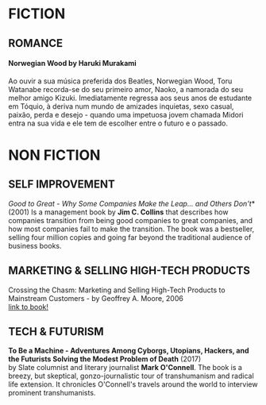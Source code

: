 # FICTION
## ROMANCE
#### Norwegian Wood by Haruki Murakami
Ao ouvir a sua música preferida dos Beatles, Norwegian Wood, Toru Watanabe recorda-se do seu primeiro amor, Naoko, a namorada do seu melhor amigo Kizuki.
Imediatamente regressa aos seus anos de estudante em Tóquio, à deriva num mundo de amizades inquietas, sexo casual, paixão, perda e desejo - quando uma impetuosa jovem chamada Midori entra na sua vida e ele tem de escolher entre o futuro e o passado.

# NON FICTION

## SELF IMPROVEMENT
**Good to Great* - Why Some Companies Make the Leap... and Others Don't** (2001)
Is a management book by **Jim C. Collins** that describes how companies transition from being good companies to great companies, and how most companies fail to make the transition. The book was a bestseller, selling four million copies and going far beyond the traditional audience of business books.  

## MARKETING & SELLING HIGH-TECH PRODUCTS
Crossing the Chasm: Marketing and Selling High-Tech Products to Mainstream Customers - by Geoffrey A. Moore, 2006  
[link to book!](https://www.amazon.com/Crossing-Chasm-Marketing-High-Tech-Mainstream/dp/0060517123)

## TECH & FUTURISM
**To Be a Machine - Adventures Among Cyborgs, Utopians, Hackers, and the Futurists Solving the Modest Problem of Death** (2017)  
by Slate columnist and literary journalist **Mark O'Connell**. The book is a breezy, but skeptical, gonzo-journalistic tour of transhumanism and radical life extension. It chronicles O'Connell's travels around the world to interview prominent transhumanists.
